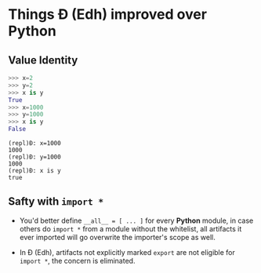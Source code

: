 # Things Đ (Edh) improved over Python

## Value Identity

```python
>>> x=2
>>> y=2
>>> x is y
True
>>> x=1000
>>> y=1000
>>> x is y
False
```

```edh
(repl)Đ: x=1000
1000
(repl)Đ: y=1000
1000
(repl)Đ: x is y
true
```

## Safty with `import *`

- You'd better define `__all__ = [ ... ]` for every **Python** module, in case
  others do `import *` from a module without the whitelist, all artifacts it
  ever imported will go overwrite the importer's scope as well.

- In Đ (Edh), artifacts not explicitly marked `export` are not eligible for
  `import *`, the concern is eliminated.
